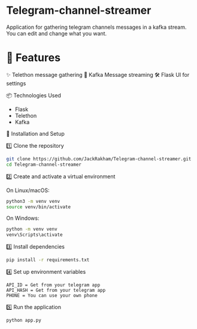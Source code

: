 # Telegram-channel-streamer

Application for gathering telegram channels messages in a kafka stream. You can edit and change what you want.

# 🚀 Features

✨ Telethon message gathering
🔹 Kafka Message streaming
🛠️ Flask UI for settings

📦 Technologies Used

* Flask
* Telethon
* Kafka

📜 Installation and Setup

1️⃣ Clone the repository
```sh
git clone https://github.com/JackRakham/Telegram-channel-streamer.git
cd Telegram-channel-streamer
```
2️⃣ Create and activate a virtual environment

  On Linux/macOS:
```sh
python3 -m venv venv
source venv/bin/activate
```
  On Windows:
```sh
python -m venv venv
venv\Scripts\activate
```
3️⃣ Install dependencies
```sh
pip install -r requirements.txt
```
4️⃣ Set up environment variables
```
API_ID = Get from your telegram app
API_HASH = Get from your telegram app
PHONE = You can use your own phone
```
5️⃣ Run the application
```python
python app.py
```
